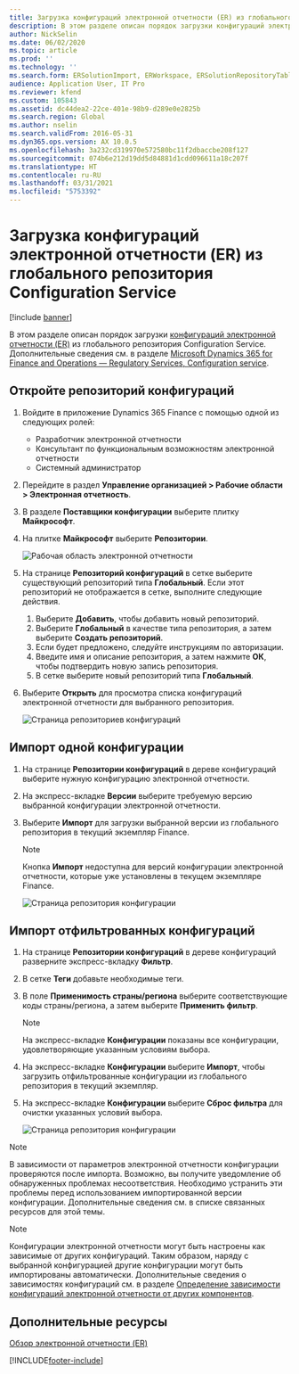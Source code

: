 ```yaml
---
title: Загрузка конфигураций электронной отчетности (ER) из глобального репозитория Configuration Service
description: В этом разделе описан порядок загрузки конфигураций электронной отчетности (ER) из глобального репозитория Configuration Service.
author: NickSelin
ms.date: 06/02/2020
ms.topic: article
ms.prod: ''
ms.technology: ''
ms.search.form: ERSolutionImport, ERWorkspace, ERSolutionRepositoryTable
audience: Application User, IT Pro
ms.reviewer: kfend
ms.custom: 105843
ms.assetid: dc44dea2-22ce-401e-98b9-d289e0e2825b
ms.search.region: Global
ms.author: nselin
ms.search.validFrom: 2016-05-31
ms.dyn365.ops.version: AX 10.0.5
ms.openlocfilehash: 3a232cd319970e572580bc11f2dbaccbe208f127
ms.sourcegitcommit: 074b6e212d19dd5d84881d1cdd096611a18c207f
ms.translationtype: HT
ms.contentlocale: ru-RU
ms.lasthandoff: 03/31/2021
ms.locfileid: "5753392"
---
```

# <a name="download-er-configurations-from-the-global-repository-of-configuration-service"></a>Загрузка конфигураций электронной отчетности (ER) из глобального репозитория Configuration Service

[!include [banner](../includes/banner.md)]

В этом разделе описан порядок загрузки [конфигураций электронной отчетности (ER)](general-electronic-reporting.md#Configuration) из глобального репозитория Configuration Service. Дополнительные сведения см. в разделе [Microsoft Dynamics 365 for Finance and Operations — Regulatory Services, Configuration service](https://docs.microsoft.com/business-applications-release-notes/october18/dynamics365-finance-operations/regulatory-service-configuration).

## <a name="open-configurations-repository"></a>Откройте репозиторий конфигураций

1. Войдите в приложение Dynamics 365 Finance с помощью одной из следующих ролей:

    - Разработчик электронной отчетности
    - Консультант по функциональным возможностям электронной отчетности
    - Системный администратор

2. Перейдите в раздел **Управление организацией > Рабочие области > Электронная отчетность**.
3. В разделе **Поставщики конфигурации** выберите плитку **Майкрософт**.
3. На плитке **Майкрософт** выберите **Репозитории**.

    ![Рабочая область электронной отчетности](./media/er-download-configurations-global-repo-er-workspace.png)

4. На странице **Репозиторий конфигураций** в сетке выберите существующий репозиторий типа **Глобальный**. Если этот репозиторий не отображается в сетке, выполните следующие действия.

    1. Выберите **Добавить**, чтобы добавить новый репозиторий.
    2. Выберите **Глобальный** в качестве типа репозитория, а затем выберите **Создать репозиторий**.
    3. Если будет предложено, следуйте инструкциям по авторизации.
    4. Введите имя и описание репозитория, а затем нажмите **ОК**, чтобы подтвердить новую запись репозитория.
    5. В сетке выберите новый репозиторий типа **Глобальный**.

5. Выберите **Открыть** для просмотра списка конфигураций электронной отчетности для выбранного репозитория.

    ![Страница репозиториев конфигураций](./media/er-download-configurations-global-repo-repositories-list.png)

## <a name="import-a-single-configuration"></a>Импорт одной конфигурации

1. На странице **Репозитории конфигураций** в дереве конфигураций выберите нужную конфигурацию электронной отчетности.
2. На экспресс-вкладке **Версии** выберите требуемую версию выбранной конфигурации электронной отчетности.
3. Выберите **Импорт** для загрузки выбранной версии из глобального репозитория в текущий экземпляр Finance.

    > [!NOTE]
    > Кнопка **Импорт** недоступна для версий конфигурации электронной отчетности, которые уже установлены в текущем экземпляре Finance.

    ![Страница репозитория конфигурации](./media/er-download-configurations-global-repo-repository-content.png)

## <a name="import-filtered-configurations"></a>Импорт отфильтрованных конфигураций

1. На странице **Репозитории конфигураций** в дереве конфигураций разверните экспресс-вкладку **Фильтр**.
2. В сетке **Теги** добавьте необходимые теги.
3. В поле **Применимость страны/региона** выберите соответствующие коды страны/региона, а затем выберите **Применить фильтр**.

    > [!NOTE]
    > На экспресс-вкладке **Конфигурации** показаны все конфигурации, удовлетворяющие указанным условиям выбора.

4. На экспресс-вкладке **Конфигурации** выберите **Импорт**, чтобы загрузить отфильтрованные конфигурации из глобального репозитория в текущий экземпляр.
5. На экспресс-вкладке **Конфигурации** выберите **Сброс фильтра** для очистки указанных условий выбора.

    ![Страница репозитория конфигурации](./media/er-download-configurations-global-repo-filtered-configurations.png)

> [!NOTE]
> В зависимости от параметров электронной отчетности конфигурации проверяются после импорта. Возможно, вы получите уведомление об обнаруженных проблемах несоответствия. Необходимо устранить эти проблемы перед использованием импортированной версии конфигурации. Дополнительные сведения см. в списке связанных ресурсов для этой темы.

> [!NOTE]
> Конфигурации электронной отчетности могут быть настроены как зависимые от других конфигураций. Таким образом, наряду с выбранной конфигурацией другие конфигурации могут быть импортированы автоматически. Дополнительные сведения о зависимостях конфигураций см. в разделе [Определение зависимости конфигураций электронной отчетности от других компонентов](tasks/er-define-dependency-er-configurations-from-other-components-july-2017.md).

## <a name="additional-resources"></a>Дополнительные ресурсы

[Обзор электронной отчетности (ER)](general-electronic-reporting.md)


[!INCLUDE[footer-include](../../../includes/footer-banner.md)]